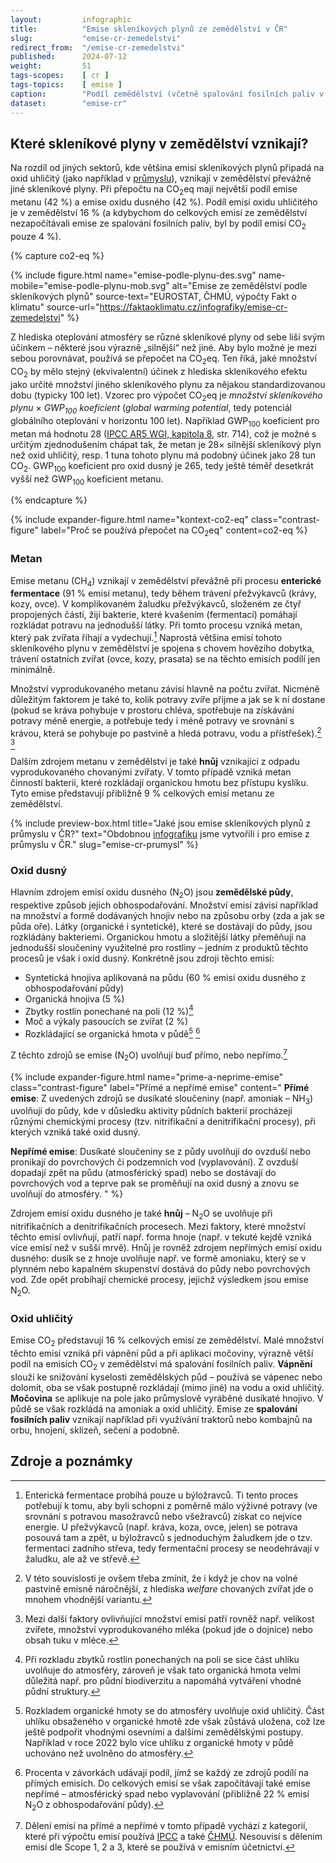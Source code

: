 ```yaml
---
layout:         infographic
title:          "Emise skleníkových plynů ze zemědělství v ČR"
slug:           "emise-cr-zemedelstvi"
redirect_from:  "/emise-cr-zemedelstvi"
published:      2024-07-12
weight:         51
tags-scopes:    [ cr ]
tags-topics:    [ emise ]
caption:        "Podíl zemědělství (včetně spalování fosilních paliv v tomto sektoru) na celkových emisích skleníkových plynů Česka v roce 2022 byl 8,2 %."
dataset:        "emise-cr"
---
```


## Které skleníkové plyny v zemědělství vznikají?

Na rozdíl od jiných sektorů, kde většina emisí skleníkových plynů připadá na oxid uhličitý (jako například v [průmyslu](/infografiky/emise-cr-prumysl)), vznikají v zemědělství převážně jiné skleníkové plyny. Při přepočtu na CO<sub>2</sub>eq mají největší podíl emise metanu (42 %) a emise oxidu dusného (42 %). Podíl emisí oxidu uhličitého je v zemědělství 16 % (a kdybychom do celkových emisí ze zemědělství nezapočítávali emise ze spalování fosilních paliv, byl by podíl emisí CO<sub>2</sub> pouze 4 %).


{% capture co2-eq %}

{% include figure.html
name="emise-podle-plynu-des.svg"
name-mobile="emise-podle-plynu-mob.svg"
alt="Emise ze zemědělství podle skleníkových plynů"
source-text="EUROSTAT, ČHMÚ, výpočty Fakt o klimatu"
source-url="https://faktaoklimatu.cz/infografiky/emise-cr-zemedelstvi"
%}

Z hlediska oteplování atmosféry se různé skleníkové plyny od sebe liší svým účinkem – některé jsou výrazně „silnější“ než jiné. Aby bylo možné je mezi sebou porovnávat, používá se přepočet na CO<sub>2</sub>eq. Ten říká, jaké množství CO<sub>2</sub> by mělo stejný (ekvivalentní) účinek z hlediska skleníkového efektu jako určité množství jiného skleníkového plynu za nějakou standardizovanou dobu (typicky 100 let). Vzorec pro výpočet CO<sub>2</sub>eq je *množství skleníkového plynu* × *GWP<sub>100</sub> koeficient* (*global warming potential*, tedy potenciál globálního oteplování v horizontu 100 let). Například GWP<sub>100</sub> koeficient pro metan má hodnotu 28 ([IPCC AR5 WGI, kapitola 8](https://www.ipcc.ch/site/assets/uploads/2018/02/WG1AR5_Chapter08_FINAL.pdf#page=56), str. 714), což je možné s určitým zjednodušením chápat tak, že metan je 28× silnější skleníkový plyn než oxid uhličitý, resp. 1 tuna tohoto plynu má podobný účinek jako 28 tun CO<sub>2</sub>. GWP<sub>100</sub> koeficient pro oxid dusný je 265, tedy ještě téměř desetkrát vyšší než GWP<sub>100</sub> koeficient metanu.

{% endcapture %}

{% include expander-figure.html
    name="kontext-co2-eq"
    class="contrast-figure"
    label="Proč se používá přepočet na CO<sub>2</sub>eq"
    content=co2-eq
%}

### Metan

Emise metanu (CH<sub>4</sub>) vznikají v zemědělství převážně při procesu **enterické fermentace** (91 % emisí metanu), tedy během trávení přežvýkavců (krávy, kozy, ovce). V komplikovaném žaludku přežvýkavců, složeném ze čtyř propojených částí, žijí bakterie, které kvašením (fermentací) pomáhají rozkládat potravu na jednodušší látky. Při tomto procesu vzniká metan, který pak zvířata říhají a vydechují.[^entericka-fermentace] Naprostá většina emisí tohoto skleníkového plynu v zemědělství je spojena s chovem hovězího dobytka, trávení ostatních zvířat (ovce, kozy, prasata) se na těchto emisích podílí jen minimálně.

Množství vyprodukovaného metanu závisí hlavně na počtu zvířat. Nicméně důležitým faktorem je také to, kolik potravy zvíře přijme a jak se k ní dostane (pokud se kráva pohybuje v prostoru chléva, spotřebuje na získávání potravy méně energie, a potřebuje tedy i méně potravy ve srovnání s krávou, která se pohybuje po pastvině a hledá potravu, vodu a přístřešek).[^animal-welfare] [^dalsi-faktory]

Dalším zdrojem metanu v zemědělství je také **hnůj** vznikající z odpadu vyprodukovaného chovanými zvířaty. V tomto případě vzniká metan činností bakterií, které rozkládají organickou hmotu bez přístupu kyslíku. Tyto emise představují přibližně 9 % celkových emisí metanu ze zemědělství.

{% include preview-box.html
    title="Jaké jsou emise skleníkových plynů z průmyslu v ČR?"
    text="Obdobnou [infografiku](/infografiky/emise-cr-prumysl) jsme vytvořili i pro emise z průmyslu v ČR."
    slug="emise-cr-prumysl"
%}

### Oxid dusný
Hlavním zdrojem emisí oxidu dusného (N<sub>2</sub>O) jsou **zemědělské půdy**, respektive způsob jejich obhospodařování. Množství emisí závisí například na množství a formě dodávaných hnojiv nebo na způsobu orby (zda a jak se půda oře). Látky (organické i syntetické), které se dostávají do půdy, jsou rozkládány bakteriemi. Organickou hmotu a složitější látky přeměňují na jednodušší sloučeniny využitelné pro rostliny – jedním z produktů těchto procesů je však i oxid dusný. Konkrétně jsou zdroji těchto emisí:
- Syntetická hnojiva aplikovaná na půdu (60 % emisí oxidu dusného z obhospodařování půdy)
- Organická hnojiva (5 %)
- Zbytky rostlin ponechané na poli (12 %)[^zbytky-rostlin]
- Moč a výkaly pasoucích se zvířat (2 %)
- Rozkládající se organická hmota v půdě[^org-hmota] [^procenta-vysvetleni]

Z těchto zdrojů se emise (N<sub>2</sub>O) uvolňují buď přímo, nebo nepřímo.[^prime-neprime]

{% include expander-figure.html
    name="prime-a-neprime-emise"
    class="contrast-figure"
    label="Přímé a nepřímé emise"
    content="
**Přímé emise**: Z uvedených zdrojů se dusíkaté sloučeniny (např. amoniak – NH<sub>3</sub>) uvolňují do půdy, kde v důsledku aktivity půdních bakterií procházejí různými chemickými procesy (tzv. nitrifikační a denitrifikační procesy), při kterých vzniká také oxid dusný.

**Nepřímé emise**: Dusíkaté sloučeniny se z půdy uvolňují do ovzduší nebo pronikají do povrchových či podzemních vod (vyplavování). Z ovzduší dopadají zpět na půdu (atmosférický spad) nebo se dostávají do povrchových vod a teprve pak se proměňují na oxid dusný a znovu se uvolňují do atmosféry.
"
%}

Zdrojem emisí oxidu dusného je také **hnůj** – N<sub>2</sub>O se uvolňuje při nitrifikačních a denitrifikačních procesech. Mezi faktory, které množství těchto emisí ovlivňují, patří např. forma hnoje (např. v tekuté kejdě vzniká více emisí než v sušší mrvě). Hnůj je rovněž zdrojem nepřímých emisí oxidu dusného: dusík se z hnoje uvolňuje např. ve formě amoniaku, který se v plynném nebo kapalném skupenství dostává do půdy nebo povrchových vod. Zde opět probíhají chemické procesy, jejichž výsledkem jsou emise N<sub>2</sub>O.

### Oxid uhličitý

Emise CO<sub>2</sub> představují 16 % celkových emisí ze zemědělství. Malé množství těchto emisí vzniká při vápnění půd a při aplikaci močoviny, výrazně větší podíl na emisích CO<sub>2</sub> v zemědělství má spalování fosilních paliv. **Vápnění** slouží ke snižování kyselosti zemědělských půd – používá se vápenec nebo dolomit, oba se však postupně rozkládají (mimo jiné) na vodu a oxid uhličitý. **Močovina** se aplikuje na pole jako průmyslově vyráběné dusíkaté hnojivo. V půdě se však rozkládá na amoniak a oxid uhličitý. Emise ze **spalování fosilních paliv** vznikají například při využívání traktorů nebo kombajnů na orbu, hnojení, sklizeň, sečení a podobně.

## Zdroje a poznámky

[^entericka-fermentace]: Enterická fermentace probíhá pouze u býložravců. Ti tento proces potřebují k tomu, aby byli schopni z poměrně málo výživné potravy (ve srovnání s potravou masožravců nebo všežravců) získat co nejvíce energie. U přežvýkavců (např. kráva, koza, ovce, jelen) se potrava posouvá tam a zpět, u býložravců s jednoduchým žaludkem jde o tzv. fermentaci zadního střeva, tedy fermentační procesy se neodehrávají v žaludku, ale až ve střevě.
[^prime-neprime]: Dělení emisí na přímé a nepřímé v tomto případě vychází z kategorií, které při výpočtu emisí používá [IPCC](https://www.ipcc-nggip.iges.or.jp/public/gp/bgp/4_6_Indirect_N2O_Agriculture.pdf) a také [ČHMÚ](https://www.chmi.cz/files/portal/docs/uoco/oez/nis/NIR/CZE_NID-2024-2022_main_text_UNFCCC.pdf). Nesouvisí s dělením emisí dle Scope 1, 2 a 3, které se používá v emisním účetnictví.
[^procenta-vysvetleni]: Procenta v závorkách udávají podíl, jímž se každý ze zdrojů podílí na přímých emisích. Do celkových emisí se však započítávají také emise nepřímé – atmosférický spad nebo vyplavování (přibližně 22 % emisí N<sub>2</sub>O z obhospodařování půdy).
[^org-hmota]: Rozkladem organické hmoty se do atmosféry uvolňuje oxid uhličitý. Část uhlíku obsaženého v organické hmotě zde však zůstává uložena, což lze ještě podpořit vhodnými osevními a dalšími zemědělskými postupy. Například v roce 2022 bylo více uhlíku z organické hmoty v půdě uchováno než uvolněno do atmosféry.
[^dalsi-faktory]: Mezi další faktory ovlivňující množství emisí patří rovněž např. velikost zvířete, množství vyprodukovaného mléka (pokud jde o dojnice) nebo obsah tuku v mléce.
[^animal-welfare]: V této souvislosti je ovšem třeba zmínit, že i když je chov na volné pastvině emisně náročnější, z hlediska *welfare* chovaných zvířat jde o mnohem vhodnější variantu.
[^zbytky-rostlin]: Při rozkladu zbytků rostlin ponechaných na poli se sice část uhlíku uvolňuje do atmosféry, zároveň je však tato organická hmota velmi důležitá např. pro půdní biodiverzitu a napomáhá vytváření vhodné půdní struktury.
